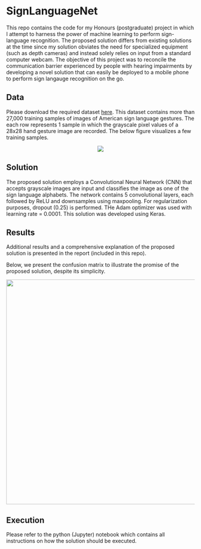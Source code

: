 # SignLanguageNet

This repo contains the code for my Honours (postgraduate) project in which I attempt to harness the power of machine learning to perform sign-language recognition. The proposed solution differs from existing solutions at the time since my solution obviates the need for specialized equipment (such as depth cameras) and instead solely relies on input from a standard computer webcam. The objective of this project was to reconcile the communication barrier experienced by people with hearing impairments by developing a novel solution that can easily be deployed to a mobile phone to perform sign langauge recognition on the go.

## Data

Please download the required dataset [here](https://www.kaggle.com/datamunge/sign-language-mnist).
This dataset contains more than 27,000 training samples of images of American sign language gestures. The each row represents 1 sample in which the grayscale pixel values of a 28x28 hand gesture image are recorded.
The below figure visualizes a few training samples.
<p align="center">
  <img src="https://user-images.githubusercontent.com/26574827/135073319-764e9105-f0ed-4b51-9133-03897f908c53.png"/>
</p>

## Solution

The proposed solution employs a Convolutional Neural Network (CNN) that accepts grayscale images are input and classifies the image as one of the sign language alphabets.
The network contains 5 convolutional layers, each followed by ReLU and downsamples using maxpooling. For regularization purposes, dropout (0.25) is performed.
THe Adam optimizer was used with learning rate = 0.0001.
This solution was developed using Keras.

## Results

Additional results and a comprehensive explanation of the proposed solution is presented in the report (included in this repo).

Below, we present the confusion matrix to illustrate the promise of the proposed solution, despite its simplicity.
<p align="center">
  <img src="https://user-images.githubusercontent.com/26574827/135072899-28832fab-cf9f-49db-82cf-f8a88425e218.png" height="600px"/>
</p>

## Execution

Please refer to the python (Jupyter) notebook which contains all instructions on how the solution should be executed.
